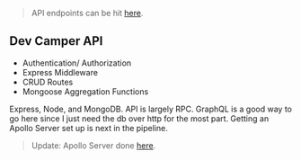> API endpoints can be hit [here](https://dev-camper-rrr.herokuapp.com/).

## **Dev Camper API**

- Authentication/ Authorization
- Express Middleware
- CRUD Routes
- Mongoose Aggregation Functions

Express, Node, and MongoDB. API is largely RPC. GraphQL is a good way to go here since I just need the db over http for the most part. Getting an Apollo Server set up is next in the pipeline.

> Update: Apollo Server done [here](https://github.com/ritwikvd/dev-camper-graphql-api).
